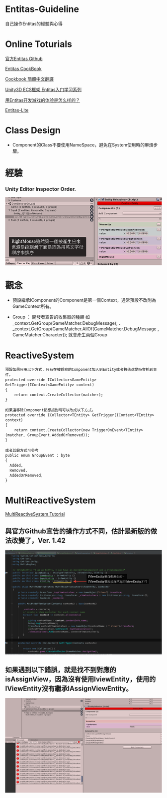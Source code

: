 # Entitas-Guideline
自己操作Entitas的經驗與心得

# Online Toturials
[官方Entitas Github](https://github.com/sschmid/Entitas-CSharp)

[Entitas CookBook](https://github.com/mzaks/EntitasCookBook)

[Cookbook 簡體中文翻譯](http://skyrimwu.cn/)

[Unity3D ECS框架 Entitas入门学习系列](http://blog.csdn.net/u012632851/article/category/7034956)

[用Entitas开发游戏的体验是怎么样的？](https://www.zhihu.com/question/64701202)

[Entitas-Lite](https://github.com/rocwood/Entitas-Lite)

# Class Design
* Component的Class不要使用NameSpace，避免在System使用時的麻煩步驟。

# 經驗
### Unity Editor Inspector Order.
![alt text](https://raw.githubusercontent.com/L1247/Entitas-Guideline/master/Experience%20Textures/Component%20Order.png)

# 觀念
* 預設繼承IComponent的Component是第一個Context，通常預設不改則為GameContext所有。

* Group ： 開發者宣告的收集器的種類
如 _context.GetGroup(GameMatcher.DebugMessage); 、 _context.GetGroup(GameMatcher.AllOf(GameMatcher.DebugMessage , GameMatcher.Character));
就會產生兩個Group

# ReactiveSystem<TEntity> 
```Csharp
預設如果只用以下方式，只有在被觀察的Component加入到Entity或者數值改變時會抓到事件。
protected override ICollector<GameEntity> GetTrigger(IContext<GameEntity> context)
{
    return context.CreateCollector(matcher);
}

如果連移除Component都想抓到時可以改成以下方式。
protected override ICollector<TEntity> GetTrigger(IContext<TEntity> context)
{
    return context.CreateCollector(new TriggerOnEvent<TEntity>(matcher, GroupEvent.AddedOrRemoved));
}

或者其餘方式可參考
public enum GroupEvent : byte
{
  Added,
  Removed,
  AddedOrRemoved,
}
```
# MultiReactiveSystem 
[MultiReactiveSystem Tutorial](https://github.com/sschmid/Entitas-CSharp/wiki/MultiReactiveSystem-Tutorial#performing-context-specific-actions-in-multi-reactive-systems)
## 與官方Github宣告的操作方式不同，估計是新版的做法改變了，Ver. 1.42
![alt text](https://raw.githubusercontent.com/L1247/Entitas-Guideline/master/Error%20Textures/IviewEntity.png )
## 如果遇到以下錯誤，就是找不到對應的isAssignView，因為沒有使用IviewEntity，使用的IViewEntity沒有繼承IAssignViewEntity。
![alt text](https://raw.githubusercontent.com/L1247/Entitas-Guideline/master/Error%20Textures/MultiReactiveSystem%20Runtime%20Error.png )

